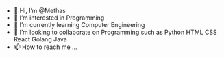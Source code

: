 - 👋 Hi, I’m @Methas
- 👀 I’m interested in Programming 
- 🌱 I’m currently learning Computer Engineering
- 💞️ I’m looking to collaborate on Programming such as Python  HTML CSS React Golang Java  
- 📫 How to reach me ...

<!---
MazMethas/MazMethas is a ✨ special ✨ repository because its `README.md` (this file) appears on your GitHub profile.
You can click the Preview link to take a look at your changes.
--->
